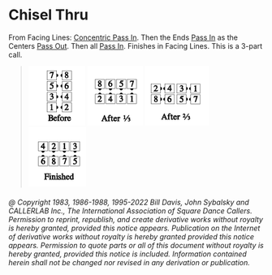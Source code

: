 
# Chisel Thru

From Facing Lines: [Concentric Pass In](../c1/concentric_concept.md). 
Then the Ends [Pass In](../a1/pass_in.md) as the Centers 
[Pass Out](../a1/pass_in.md). Then all [Pass In](../a1/pass_in.md). 
Finishes in Facing Lines. This is a 3-part call.

> 
> ![alt](chisel_thru_1a.png)
> ![alt](chisel_thru_1b.png)
> ![alt](chisel_thru_1c.png)
> ![alt](chisel_thru_1d.png)
> 

###### @ Copyright 1983, 1986-1988, 1995-2022 Bill Davis, John Sybalsky and CALLERLAB Inc., The International Association of Square Dance Callers. Permission to reprint, republish, and create derivative works without royalty is hereby granted, provided this notice appears. Publication on the Internet of derivative works without royalty is hereby granted provided this notice appears. Permission to quote parts or all of this document without royalty is hereby granted, provided this notice is included. Information contained herein shall not be changed nor revised in any derivation or publication.
